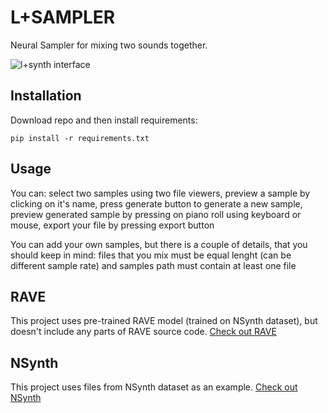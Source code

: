 # L+SAMPLER
Neural Sampler for mixing two sounds together.

![l+synth interface](https://user-images.githubusercontent.com/36171138/175765146-17308de7-3de2-4b2d-94aa-0a8cf0bc4bb8.png)

## Installation
Download repo and then install requirements:
```
pip install -r requirements.txt
```

## Usage
You can: select two samples using two file viewers, preview a sample by clicking on it's name, press generate button to generate a new sample,
preview generated sample by pressing on piano roll using keyboard or mouse, export your file by pressing export button

You can add your own samples, but there is a couple of details, that you should keep in mind: files that you mix must be equal lenght (can be different sample rate) and samples path must contain at least one file

## RAVE
This project uses pre-trained RAVE model (trained on NSynth dataset), but doesn't include any parts of RAVE source code.
[Check out RAVE](https://github.com/acids-ircam/RAVE)

## NSynth
This project uses files from NSynth dataset as an example. [Check out NSynth](https://magenta.tensorflow.org/datasets/nsynth)
